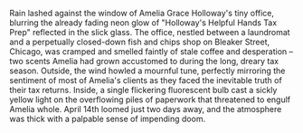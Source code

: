 Rain lashed against the window of Amelia Grace Holloway's tiny office, blurring the already fading neon glow of "Holloway's Helpful Hands Tax Prep" reflected in the slick glass.  The office, nestled between a laundromat and a perpetually closed-down fish and chips shop on Bleaker Street, Chicago, was cramped and smelled faintly of stale coffee and desperation – two scents Amelia had grown accustomed to during the long, dreary tax season. Outside, the wind howled a mournful tune, perfectly mirroring the sentiment of most of Amelia's clients as they faced the inevitable truth of their tax returns.  Inside, a single flickering fluorescent bulb cast a sickly yellow light on the overflowing piles of paperwork that threatened to engulf Amelia whole. April 14th loomed just two days away, and the atmosphere was thick with a palpable sense of impending doom.

